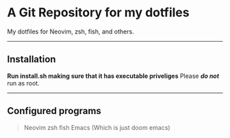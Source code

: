 # A Git Repository for my dotfiles

My dotfiles for Neovim, zsh, fish, and others.

<hr>

## Installation

**Run install.sh making sure that it has executable priveliges**
Please ***do not*** run as root.

<hr>

## Configured programs

> Neovim
> zsh
> fish
> Emacs (Which is just doom emacs)

